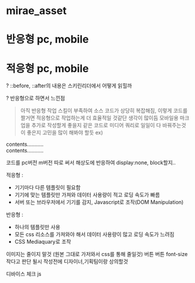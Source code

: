 # mirae_asset

# 반응형 pc, mobile
# 적응형 pc, mobile

? ::before, ::after의 내용은 스키린리더에서 어떻게 읽힐까

? 반응형으로 하면서 느낀점
> 아직 반응형 작업 스킬이 부족하여 소스 코드가 상당히 복잡해짐, 이렇게 코드를 짤거면 적응형으로 작업하는게 더 효율적일 것같단 생각이 많이듬
> 모바일용 마크업을 추가로 작성할게 좋을지 같은 코드로 미디어 쿼리로 일일이 다 바꿔주는것이 좋은지 고민을 많이 해봐야 할듯
ex)

<div class="pc-content">
  contents...........
</div>

<div class="m-content">
  contents...........
</div>

코드를 pc버전 m버전 따로 써서 해상도에 반응하여 display:none, block할지..



적응형 :
- 기기마다 다른 템플릿이 필요함
- 기기에 맞는 템플릿만 가져와 데이터 사용량이 적고 로딩 속도가 빠름
- 서버 또는 브라우저에서 기기를 감지, Javascript로 조작(DOM Manipulation)

반응형 :
- 하나의 템플릿만 사용
- 모든 css 리소스를 가져와야 해서 데이터 사용량이 많고 로딩 속도가 느려짐
- CSS Mediaquary로 조작


이미지는 줄이지 말것 (원본 그대로 가저와서 css를 통해 줄일것)
버튼 버튼
font-size 작다고 판단 될시 작성전에 디자이너,기획팀이랑 상의할것

디바이스 체크 js